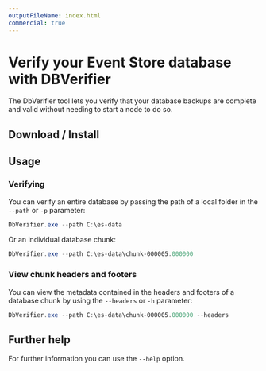```yaml
---
outputFileName: index.html
commercial: true
---
```


# Verify your Event Store database with DBVerifier

The DbVerifier tool lets you verify that your database backups are complete and valid without needing to start a node to do so.

## Download / Install

<!-- TODO: When we have details -->

## Usage

### Verifying

You can verify an entire database by passing the path of a local folder in the `--path` or `-p` parameter:

```powershell
DbVerifier.exe --path C:\es-data
```

Or an individual database chunk:

```powershell
DbVerifier.exe --path C:\es-data\chunk-000005.000000
```

### View chunk headers and footers

You can view the metadata contained in the headers and footers of a database chunk by using the `--headers` or `-h` parameter:

```powershell
DbVerifier.exe --path C:\es-data\chunk-000005.000000 --headers
```

## Further help

For further information you can use the `--help` option.